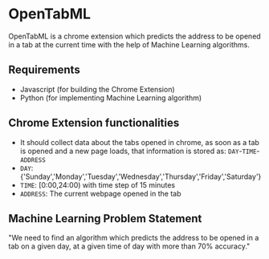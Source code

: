 # OpenTabML

OpenTabML is a chrome extension which predicts the address to be opened in a tab at the current time with the help of Machine Learning algorithms.

## Requirements
* Javascript (for building the Chrome Extension)
* Python (for implementing Machine Learning algorithm)

## Chrome Extension functionalities
* It should collect data about the tabs opened in chrome, as soon as a tab is opened and a new page loads, that information is stored as: `DAY`-`TIME`-`ADDRESS`
* `DAY`: {'Sunday','Monday','Tuesday','Wednesday','Thursday','Friday','Saturday'}
* `TIME`: [0:00,24:00) with time step of 15 minutes
* `ADDRESS`: The current webpage opened in the tab

## Machine Learning Problem Statement
"We need to find an algorithm which predicts the address to be opened in a tab on a given day, at a given time of day with more than 70% accuracy."